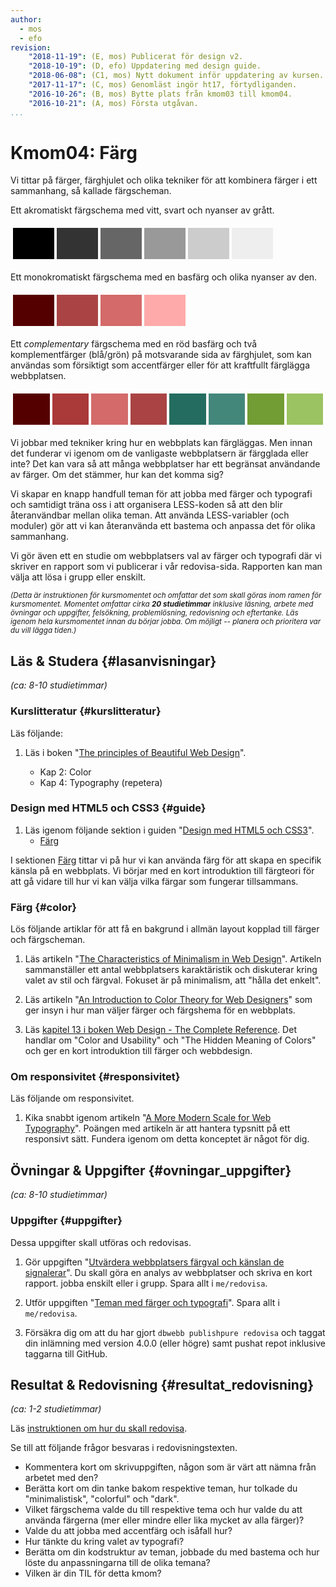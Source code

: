 ```yaml
---
author:
  - mos
  - efo
revision:
    "2018-11-19": (E, mos) Publicerat för design v2.
    "2018-10-19": (D, efo) Uppdatering med design guide.
    "2018-06-08": (C1, mos) Nytt dokument inför uppdatering av kursen.
    "2017-11-17": (C, mos) Genomläst ingör ht17, förtydliganden.
    "2016-10-26": (B, mos) Bytte plats från kmom03 till kmom04.
    "2016-10-21": (A, mos) Första utgåvan.
...
```

Kmom04: Färg
====================================

Vi tittar på färger, färghjulet och olika tekniker för att kombinera färger i ett sammanhang, så kallade färgscheman.

Ett akromatiskt färgschema med vitt, svart och nyanser av grått.

<table style="border-spacing: 4px; border-collapse: separate">
<tr>
<td style="height: 50px; width: 50px; background-color: #000">
<td style="height: 50px; width: 50px; background-color: #333">
<td style="height: 50px; width: 50px; background-color: #666">
<td style="height: 50px; width: 50px; background-color: #999">
<td style="height: 50px; width: 50px; background-color: #ccc">
<td style="height: 50px; width: 50px; background-color: #eee">
</tr>
</table>

Ett monokromatiskt färgschema med en basfärg och olika nyanser av den.

<table style="border-spacing: 4px; border-collapse: separate">
<tr>
<td style="height: 50px; width: 50px; background-color: #500">
<td style="height: 50px; width: 50px; background-color: #a44">
<td style="height: 50px; width: 50px; background-color: #d46a6a">
<td style="height: 50px; width: 50px; background-color: #faa">
</tr>
</table>

Ett _complementary_ färgschema med en röd basfärg och två komplementfärger (blå/grön) på motsvarande sida av färghjulet, som kan användas som försiktigt som accentfärger eller för att kraftfullt färglägga webbplatsen.

<table style="border-spacing: 4px; border-collapse: separate">
<tr>
<td style="height: 50px; width: 50px; background-color: #500">
<td style="height: 50px; width: 50px; background-color: #aa3939">
<td style="height: 50px; width: 50px; background-color: #d46a6a">
<td style="height: 50px; width: 50px; background-color: #a44">
<td style="height: 50px; width: 50px; background-color: #246c60">
<td style="height: 50px; width: 50px; background-color: #43877b">
<td style="height: 50px; width: 50px; background-color: #729c34">
<td style="height: 50px; width: 50px; background-color: #9bc362">
</tr>
</table>

Vi jobbar med tekniker kring hur en webbplats kan färgläggas. Men innan det funderar vi igenom om de vanligaste webbplatsern är färgglada eller inte? Det kan vara så att många webbplatser har ett begränsat användande av färger. Om det stämmer, hur kan det komma sig?

Vi skapar en knapp handfull teman för att jobba med färger och typografi och samtidigt träna oss i att organisera LESS-koden så att den blir återanvändbar mellan olika teman. Att använda LESS-variabler (och moduler) gör att vi kan återanvända ett bastema och anpassa det för olika sammanhang.

Vi gör även ett en studie om webbplatsers val av färger och typografi där vi skriver en rapport som vi publicerar i vår redovisa-sida. Rapporten kan man välja att lösa i grupp eller enskilt.



<!--more-->

<small><i>(Detta är instruktionen för kursmomentet och omfattar det som skall göras inom ramen för kursmomentet. Momentet omfattar cirka **20 studietimmar** inklusive läsning, arbete med övningar och uppgifter, felsökning, problemlösning, redovisning och eftertanke. Läs igenom hela kursmomentet innan du börjar jobba. Om möjligt -- planera och prioritera var du vill lägga tiden.)</i></small>



Läs & Studera  {#lasanvisningar}
---------------------------------

*(ca: 8-10 studietimmar)*


### Kurslitteratur  {#kurslitteratur}

Läs följande:

1. Läs i boken "[The principles of Beautiful Web Design](kunskap/boken-the-principles-of-beautiful-web-design)".

    * Kap 2: Color
    * Kap 4: Typography (repetera)



### Design med HTML5 och CSS3  {#guide}

1. Läs igenom följande sektion i guiden "[Design med HTML5 och CSS3](guide/design-med-html5-och-css3)".
    * [Färg](guide/design-med-html5-och-css3/farg)

I sektionen [Färg](guide/design-med-html5-och-css3/farg) tittar vi på hur vi kan använda färg för att skapa en specifik känsla på en webbplats. Vi börjar med en kort introduktion till färgteori för att gå vidare till hur vi kan välja vilka färgar som fungerar tillsammans.



### Färg {#color}

Lös följande artiklar för att få en bakgrund i allmän layout kopplad till färger och färgscheman.

1. Läs artikeln "[The Characteristics of Minimalism in Web Design](https://www.nngroup.com/articles/characteristics-minimalism/)". Artikeln sammanställer ett antal webbplatsers karaktäristik och diskuterar kring valet av stil och färgval. Fokuset är på minimalism, att "hålla det enkelt".

1. Läs artikeln "[An Introduction to Color Theory for Web Designers](https://webdesign.tutsplus.com/articles/an-introduction-to-color-theory-for-web-designers--webdesign-1437)" som ger insyn i hur man väljer färger och färgshema för en webbplats.

1. Läs [kapitel 13 i boken Web Design - The Complete Reference](http://www.webdesignref.com/chapters/13/ch13-16.htm). Det handlar om "Color and Usability" och "The Hidden Meaning of Colors" och ger en kort introduktion till färger och webbdesign.



### Om responsivitet {#responsivitet}

Läs följande om responsivitet.

1. Kika snabbt igenom artikeln "[A More Modern Scale for Web Typography](http://typecast.com/blog/a-more-modern-scale-for-web-typography)". Poängen med artikeln är att hantera typsnitt på ett responsivt sätt. Fundera igenom om detta konceptet är något för dig.



Övningar & Uppgifter  {#ovningar_uppgifter}
-------------------------------------------

*(ca: 8-10 studietimmar)*



### Uppgifter {#uppgifter}

Dessa uppgifter skall utföras och redovisas.

1. Gör uppgiften "[Utvärdera webbplatsers färgval och känslan de signalerar](uppgift/utvardera-webbplatsers-fargval-och-kanslan-de-signalerar)". Du skall göra en analys av webbplatser och skriva en kort rapport. jobba enskilt eller i grupp. Spara allt i `me/redovisa`. 

1. Utför uppgiften "[Teman med färger och typografi](uppgift/teman-med-färger-och-typografi)". Spara allt i `me/redovisa`.

1. Försäkra dig om att du har gjort `dbwebb publishpure redovisa` och taggat din inlämning med version 4.0.0 (eller högre) samt pushat repot inklusive taggarna till GitHub.



Resultat & Redovisning  {#resultat_redovisning}
-----------------------------------------------

*(ca: 1-2 studietimmar)*

Läs [instruktionen om hur du skall redovisa](./../redovisa).

Se till att följande frågor besvaras i redovisningstexten.

* Kommentera kort om skrivuppgiften, någon som är värt att nämna från arbetet med den?
* Berätta kort om din tanke bakom respektive teman, hur tolkade du "minimalistisk", "colorful" och "dark".
* Vilket färgschema valde du till respektive tema och hur valde du att använda färgerna (mer eller mindre eller lika mycket av alla färger)?
* Valde du att jobba med accentfärg och isåfall hur?
* Hur tänkte du kring valet av typografi?
* Berätta om din kodstruktur av teman, jobbade du med bastema och hur löste du anpassningarna till de olika temana?
* Vilken är din TIL för detta kmom?



<!--
Titta på följande:

1. Till kursen finns en videoserie, "[Teknisk webbdesign och användbarhet](https://www.youtube.com/playlist?list=PLKtP9l5q3ce93K_FQtlmz2rcaR_BaKIET)", kika på de videor som börjar på 4.
-->



<!--
### Lästips {#lastips}

Följande tips hjälper dig igenom kursmomentet.

1. Leta reda på en färgväljare (color chooser) som hjälper dig att välja färger och förstå färgscheman som monokromatiskt, kompletterande och triadiskt.

1. Läs på om grunderna om färgteori och om hur man kan blanda dem förutsatt olika färgscheman.

1. Ta reda på vad en färgpalett (color palette) innebär för en webbplats och studera exempel på färgpaletter.
-->


<!--
### Övningar {#ovningar}

Genomför följande övning för att förbereda inför uppgifterna.

1. I uppgiften används en temaväljare som finns i ditt Anax Flat. [Läs om temaväljaren](anax/jobba-med-temavaljaren) och se hur du kan konfigurera den och använda olika LESS-filer som grund till ett tema och din kommande familj av teman.

1. Läs igenom artikeln "[Skapa en familj av teman till Anax Flat](kunskap/skapa-en-familj-av-teman-till-anax-flat)". Artikeln ger dig viss orientering i hur man kan tänka kring familjer av teman och visst underlag i konstruktioner som är bra att ha.
-->




<!--
### Tekniker för att skriva för webben {#skriva}

1. Läs följande kapitel i guiden "[Skriva för webben](https://www.iis.se/lar-dig-mer/guider/hur-man-skriver-for-webben/)".

    * 5. Rubriker som ger resultat
-->
